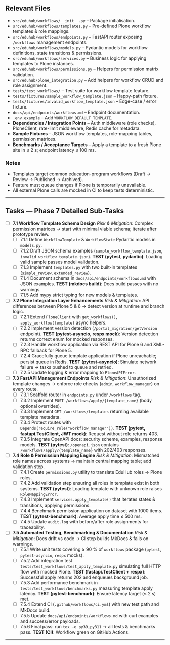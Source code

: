 ## Relevant Files

- `src/eduhub/workflows/__init__.py` – Package initialisation.
- `src/eduhub/workflows/templates.py` – Pre-defined Plone workflow templates & role mappings.
- `src/eduhub/workflows/endpoints.py` – FastAPI router exposing `/workflows` management endpoints.
- `src/eduhub/workflows/models.py` – Pydantic models for workflow definitions, state transitions & permissions.
- `src/eduhub/workflows/services.py` – Business logic for applying templates to Plone instances.
- `src/eduhub/workflows/permissions.py` – Helpers for permission matrix validation.
- `src/eduhub/plone_integration.py` – Add helpers for workflow CRUD and role assignment.
- `tests/test_workflows/` – Test suite for workflow template feature.
- `tests/fixtures/sample_workflow_template.json` – Happy-path fixture.
- `tests/fixtures/invalid_workflow_template.json` – Edge-case / error fixture.
- `docs/api/endpoints/workflows.md` – Endpoint documentation.
- `.env.example` – Add `WORKFLOW_DEFAULT_TEMPLATE`.
- **Dependencies / Integration Points** – Auth middleware (role checks), PloneClient, rate-limit middleware, Redis cache for metadata.
- **Sample Fixtures** – JSON workflow templates, role-mapping tables, permission matrices.
- **Benchmarks / Acceptance Targets** – Apply a template to a fresh Plone site in ≤ 2 s; endpoint latency ≤ 100 ms.

### Notes

- Templates target common education-program workflows (Draft → Review → Published → Archived).
- Feature must queue changes if Plone is temporarily unavailable.
- All external Plone calls are mocked in CI to keep tests deterministic.

---

## Tasks — Phase 7 Detailed Sub-Tasks

- [ ] **7.1 Workflow Template Schema Design**
  _Risk & Mitigation_: Complex permission matrices → start with minimal viable schema; iterate after prototype review.
  - [ ] 7.1.1 Define `WorkflowTemplate` & `WorkflowState` Pydantic models in `models.py`.
  - [ ] 7.1.2 Draft JSON schema examples (`sample_workflow_template.json`, `invalid_workflow_template.json`).
        **TEST (pytest, pydantic)**: Loading valid sample passes model validation.
  - [ ] 7.1.3 Implement `templates.py` with two built-in templates (`simple_review`, `extended_review`).
  - [ ] 7.1.4 Document schema in `docs/api/endpoints/workflows.md` with JSON examples.
        **TEST (mkdocs build)**: Docs build passes with no warnings.
  - [ ] 7.1.5 Add mypy strict typing for new models & templates.

- [ ] **7.2 Plone Integration Layer Enhancements**
  _Risk & Mitigation_: API differences between Plone 5 & 6 → detect version at runtime and branch logic.
  - [ ] 7.2.1 Extend `PloneClient` with `get_workflows()`, `apply_workflow(template)` async helpers.
  - [ ] 7.2.2 Implement version detection (`/portal_migration/getVersion` endpoint).
        **TEST (pytest-asyncio, respx mock)**: Version detection returns correct enum for mocked responses.
  - [ ] 7.2.3 Handle workflow application via REST API for Plone 6 and XML-RPC fallback for Plone 5.
  - [ ] 7.2.4 Gracefully queue template application if Plone unreachable; persist queue in Redis.
        **TEST (pytest-asyncio)**: Simulate network failure → tasks pushed to queue and retried.
  - [ ] 7.2.5 Update logging & error mapping to `PloneAPIError`.

- [ ] **7.3 FastAPI Management Endpoints**
  _Risk & Mitigation_: Unauthorized template changes → enforce role checks (`admin`, `workflow_manager`) on every route.
  - [ ] 7.3.1 Scaffold router in `endpoints.py` under `/workflows` tag.
  - [ ] 7.3.2 Implement `POST /workflows/apply/{template_name}` (body optional overrides).
  - [ ] 7.3.3 Implement `GET /workflows/templates` returning available template metadata.
  - [ ] 7.3.4 Protect routes with `Depends(require_role("workflow_manager"))`.
        **TEST (pytest, fastapi.TestClient, JWT mock)**: Request without role returns 403.
  - [ ] 7.3.5 Integrate OpenAPI docs: security scheme, examples, response models.
        **TEST (pytest)**: `/openapi.json` contains `/workflows/apply/{template_name}` with 202/403 responses.

- [ ] **7.4 Role & Permission Mapping Engine**
  _Risk & Mitigation_: Mismatched role names across systems → maintain central mapping table; add validation step.
  - [ ] 7.4.1 Create `permissions.py` utility to translate EduHub roles → Plone roles.
  - [ ] 7.4.2 Add validation step ensuring all roles in template exist in both systems.
        **TEST (pytest)**: Loading template with unknown role raises `RoleMappingError`.
  - [ ] 7.4.3 Implement `services.apply_template()` that iterates states & transitions, applying permissions.
  - [ ] 7.4.4 Benchmark permission application on dataset with 1000 items.
        **TEST (pytest-benchmark)**: Average apply time ≤ 500 ms.
  - [ ] 7.4.5 Update `audit.log` with before/after role assignments for traceability.

- [ ] **7.5 Automated Testing, Benchmarking & Documentation**
  _Risk & Mitigation_: Docs drift vs code → CI step builds MkDocs & fails on warnings.
  - [ ] 7.5.1 Write unit tests covering ≥ 90 % of `workflows` package (`pytest`, `pytest-asyncio`, `respx` mocks).
  - [ ] 7.5.2 Add integration test `tests/test_workflows/test_apply_template.py` simulating full HTTP flow with mocked Plone.
        **TEST (fastapi.TestClient + respx)**: Successful apply returns 202 and enqueues background job.
  - [ ] 7.5.3 Add performance benchmark in `tests/test_workflows/benchmarks.py` measuring template apply latency.
        **TEST (pytest-benchmark)**: Ensure latency target (≤ 2 s) met.
  - [ ] 7.5.4 Extend CI (`.github/workflows/ci.yml`) with new test path and MkDocs build.
  - [ ] 7.5.5 Update `docs/api/endpoints/workflows.md` with curl examples and success/error payloads.
  - [ ] 7.5.6 Final pass: run `tox -e py39,py311` → all tests & benchmarks pass.
        **TEST (CI)**: Workflow green on GitHub Actions.

---

